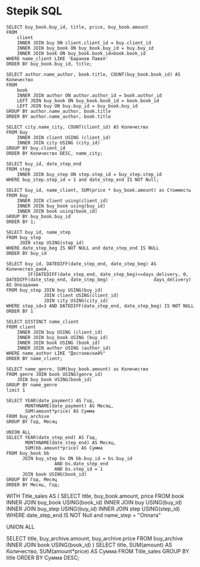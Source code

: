 # Stepik SQL
```
SELECT buy_book.buy_id, title, price, buy_book.amount
FROM 
    client 
    INNER JOIN buy ON client.client_id = buy.client_id
    INNER JOIN buy_book ON buy_book.buy_id = buy.buy_id
    INNER JOIN book ON buy_book.book_id=book.book_id
WHERE name_client LIKE 'Баранов Павел'
ORDER BY buy_book.buy_id, title;
```
```
SELECT author.name_author, book.title, COUNT(buy_book.book_id) AS Количество
FROM
    book
    INNER JOIN author ON author.author_id = book.author_id
    LEFT JOIN buy_book ON buy_book.book_id = book.book_id
    LEFT JOIN buy ON buy.buy_id = buy_book.buy_id
GROUP BY author.name_author, book.title
ORDER BY author.name_author, book.title
```

```
SELECT city.name_city, COUNT(client_id) AS Количество
FROM buy
    INNER JOIN client USING (client_id)
    INNER JOIN city USING (city_id)
GROUP BY buy.client_id
ORDER BY Количество DESC, name_city;
```
```
SELECT buy_id, date_step_end 
FROM step
    INNER JOIN buy_step ON step.step_id = buy_step.step_id
WHERE buy_step.step_id = 1 and date_step_end IS NOT Null;
```
```
SELECT buy_id, name_client, SUM(price * buy_book.amount) as Стоимость
FROM buy
    INNER JOIN client using(client_id)
    INNER JOIN buy_book using(buy_id)
    INNER JOIN book using(book_id)
GROUP BY buy_book.buy_id
ORDER BY 1;
```

```
SELECT buy_id, name_step
FROM buy_step
     JOIN step USING(step_id)
WHERE date_step_beg IS NOT NULL and date_step_end IS NULL
ORDER BY buy_id
```
```
SELECT buy_id, DATEDIFF(date_step_end, date_step_beg) AS Количество_дней, 
        IF(DATEDIFF(date_step_end, date_step_beg)<=days_delivery, 0, DATEDIFF(date_step_end, date_step_beg) -               days_delivery) AS Опоздание
FROM buy_step JOIN buy USING(buy_id)
              JOIN client USING(client_id)
              JOIN city USING(city_id)              
WHERE step_id=3 AND DATEDIFF(date_step_end, date_step_beg) IS NOT NULL
ORDER BY 1
```
```
SELECT DISTINCT name_client
FROM client
    INNER JOIN buy USING (client_id)
    INNER JOIN buy_book USING (buy_id)
    INNER JOIN book USING (book_id)
    INNER JOIN author USING (author_id)
WHERE name_author LIKE "Достоевский%"
ORDER BY name_client;
```

```
SELECT name_genre, SUM(buy_book.amount) as Количество
FROM genre JOIN book USING(genre_id)
    JOIN buy_book USING(book_id)
GROUP BY name_genre
limit 1
```

```
SELECT YEAR(date_payment) AS Год,
	   MONTHNAME(date_payment) AS Месяц,
	   SUM(amount*price) AS Сумма
FROM buy_archive
GROUP BY Год, Месяц

UNION ALL
SELECT YEAR(date_step_end) AS Год,
	   MONTHNAME(date_step_end) AS Месяц,
	   SUM(bb.amount*price) AS Сумма
FROM buy_book bb
      JOIN buy_step bs ON bb.buy_id = bs.buy_id 
  				  AND bs.date_step_end 
  				  AND bs.step_id = 1
      JOIN book USING(book_id)
GROUP BY Год, Месяц
ORDER BY Месяц, Год;
```

WITH Title_sales AS (
SELECT title, buy_book.amount, price
FROM book
    INNER JOIN buy_book USING(book_id)
    INNER JOIN buy USING(buy_id) 
    INNER JOIN buy_step USING(buy_id)
    INNER JOIN step USING(step_id)
WHERE  date_step_end IS NOT Null and name_step = "Оплата"
    
UNION ALL
    
SELECT title, buy_archive.amount, buy_archive.price
    FROM buy_archive
    INNER JOIN book USING(book_id)
)
SELECT title, SUM(amount) AS Количество, SUM(amount*price) AS Сумма
FROM Title_sales
GROUP BY title
ORDER BY Сумма DESC;






